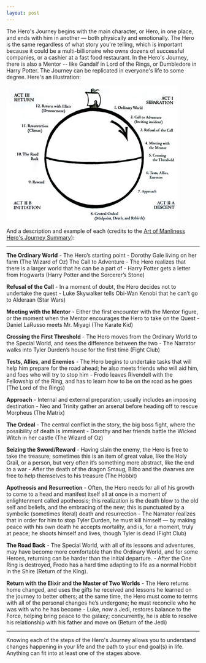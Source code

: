 ```yaml
---
layout: post
---
```


The Hero's Journey begins with the main character, or Hero, in one place, and ends with him in another — both physically and emotionally. The Hero is the same regardless of what story you're telling, which is important because it could be a multi-billionaire who owns dozens of successful companies, or a cashier at a fast food restaurant. In the Hero's Journey, there is also a Mentor -- like Gandalf in Lord of the Rings, or Dumbledore in Harry Potter. The Journey can be replicated in everyone's life to some degree. Here's an illustration:

![Hero's Journey](./assets/img/vogsmall.jpg)

And a description and example of each (credits to the [Art of Manliness Hero's Journey Summary](https://www.artofmanliness.com/articles/heros-journey/)):

---

**The Ordinary World** - The Hero’s starting point - Dorothy Gale living on her farm (The Wizard of Oz)
The Call to Adventure - The Hero realizes that there is a larger world that he can be a part of - Harry Potter gets a letter from Hogwarts (Harry Potter and the Sorcerer’s Stone)

**Refusal of the Call** - In a moment of doubt, the Hero decides not to undertake the quest - Luke Skywalker tells Obi-Wan Kenobi that he can’t go to Alderaan (Star Wars)

**Meeting with the Mentor** - Either the first encounter with the Mentor figure, or the moment when the Mentor encourages the Hero to take on the Quest	- Daniel LaRusso meets Mr. Miyagi (The Karate Kid)

**Crossing the First Threshold** - The Hero moves from the Ordinary World to the Special World, and sees the difference between the two - The Narrator walks into Tyler Durden’s house for the first time (Fight Club)

**Tests, Allies, and Enemies** - The Hero begins to undertake tasks that will help him prepare for the road ahead; he also meets friends who will aid him, and foes who will try to stop him - Frodo leaves Rivendell with the Fellowship of the Ring, and has to learn how to be on the road as he goes (The Lord of the Rings)

**Approach** - Internal and external preparation; usually includes an imposing destination - Neo and Trinity gather an arsenal before heading off to rescue Morpheus (The Matrix)

**The Ordeal** - The central conflict in the story, the big boss fight, where the possibility of death is imminent - Dorothy and her friends battle the Wicked Witch in her castle (The Wizard of Oz)

**Seizing the Sword/Reward** - Having slain the enemy, the Hero is free to take the treasure; sometimes this is an item of great value, like the Holy Grail, or a person, but very often it’s something more abstract, like the end to a war	- After the death of the dragon Smaug, Bilbo and the dwarves are free to help themselves to his treasure (The Hobbit)

**Apotheosis and Resurrection** - Often, the Hero needs for all of his growth to come to a head and manifest itself all at once in a moment of enlightenment called apotheosis; this realization is the death blow to the old self and beliefs, and the embracing of the new; this is punctuated by a symbolic (sometimes literal) death and resurrection	- The Narrator realizes that in order for him to stop Tyler Durden, he must kill himself — by making peace with his own death he accepts mortality, and is, for a moment, truly at peace; he shoots himself and lives, though Tyler is dead (Fight Club)

**The Road Back** - The Special World, with all of its lessons and adventures, may have become more comfortable than the Ordinary World, and for some Heroes, returning can be harder than the initial departure. - After the One Ring is destroyed, Frodo has a hard time adapting to life as a normal Hobbit in the Shire (Return of the King).

**Return with the Elixir and the Master of Two Worlds** - The Hero returns home changed, and uses the gifts he received and lessons he learned on the journey to better others; at the same time, the Hero must come to terms with all of the personal changes he’s undergone; he must reconcile who he was with who he has become - Luke, now a Jedi, restores balance to the Force, helping bring peace to the galaxy; concurrently, he is able to resolve his relationship with his father and move on (Return of the Jedi)

---

Knowing each of the steps of the Hero's Journey allows you to understand changes happening in your life and the path to your end goal(s) in life. Anything can fit into at least one of the stages above.
